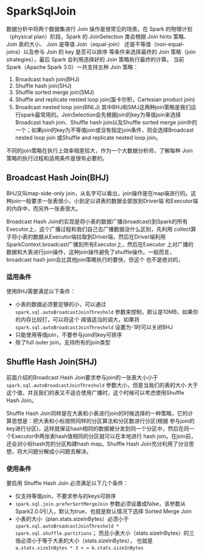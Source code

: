 # SparkSqlJoin
数据分析中将两个数据集进行 Join 操作是很常见的场景。在 Spark 的物理计划（physical plan）阶段，Spark 的 JoinSelection 类会根据 
Join hints 策略、Join 表的大小、 Join 是等值 Join（equal-join） 还是不等值（non-equal-joins）以及参与 Join 的 key 是否可以排序
等条件来选择最终的 Join 策略（join strategies），最后 Spark 会利用选择好的 Join 策略执行最终的计算。
当前 Spark（Apache Spark 3.0）一共支持五种 Join 策略：
1. Broadcast hash join(BHJ)
2. Shuffle hash join(SHJ)
3. Shuffle sorted merge join(SMJ)
4. Shuffle and replicate nested loop join(笛卡尔积，Cartesian product join)
5. Broadcast nested loop join(BNLJ)
其中BHJ和SMJ这两种join策略是我们运行spark最常用的。JoinSelection会先根据join的key为等值join来选择Broadcast hash join、Shuffle 
hash join以及Shuffle sorted merge join中的一个；如果join的key为不等值join或没有指定join条件，则会选择Broadcast nested loop join
或Shuffle and replicate nested loop join。

不同的join策略在执行上效率相差较大，作为一个大数据分析师，了解每种 Join 策略的执行过程和适用条件是很有必要的。

## Broadcast Hash Join(BHJ)
BHJ又叫map-side-only join，从名字可以看出，join操作是在map端进行的。这种join一般要求一张表很小，小到足以讲表的数据全部放到Driver端
和Executor端的内存中，而另外一张表很大。

Broadcast Hash Join的实现是将小表的数据广播(broadcast)到Spark的所有Executor上，这个广播过程和我们自己去广播数据没什么区别，先利用
collect算子将小表的数据从Executor端拉取到Driver端，然后在Driver端利用SparkContext.broadcast广播到所有Executor上，然后在Executor
上对广播的数据和大表进行join操作，这种join操作避免了shuffle操作。一般而言，broadcast hash join会比其他join策略执行的要快，但这个
也不是绝对的，
### 适用条件
使用BHJ需要满足以下条件：
* 小表的数据必须要足够的小，可以通过 `spark.sql.autoBroadcastJoinThreshold` 参数来控制，默认是10MB，如果你的内存比较打，可以将这个
阈值适当的调大，如果将 `spark.sql.autoBroadcastJoinThreshold` 设置为-1时可以关闭BHJ
* 只能使用等值join，不要参与join的key可排序
* 除了full outer join，支持所有的join类型

## Shuffle Hash Join(SHJ)
前面介绍的Broadcast Hash Join要求参与join的一张表大小小于 `spark.sql.autoBroadcastJoinThreshold` 参数大小，但是当我们的表的大小
大于这个值，并且我们的表又不适合使用广播时，这个时候可以考虑使用Shuffle Hash Join。

Shuffle Hash Join同样是在大表和小表进行join的时候选择的一种策略，它的计算思想是：把大表和小标按照同样的分区算法和分区数进行分区(根据
参与join的key进行分区)，这样就保证hash相同的数据被分发到同一个分区中，然后在同一个Executor中两张表hash值相同的分区就可以在本地进行
hash join。在join前，还会对小标hash完的分区构建hash map。Shuffle Hash Join充分利用了分治思想，将大问题分解成小问题去解决。

### 使用条件
要启用 Shuffle Hash Join 必须满足以下几个条件：
* 仅支持等值join，不要求参与的keys可排序
* `spark.sql.join.preferSortMergeJoin` 参数必须设置成false，该参数从Spark2.0.0引入，默认为true，也就是默认情况下选择
Sorted Merge Join
* 小表的大小（plan.stats.sizeInBytes）必须小于 `spark.sql.autoBroadcastJoinThreshold * spark.sql.shuffle.partitions`；
而且小表大小（stats.sizeInBytes）的三倍必须小于等于大表的大小（stats.sizeInBytes），
也就是 `a.stats.sizeInBytes * 3 < = b.stats.sizeInBytes`
